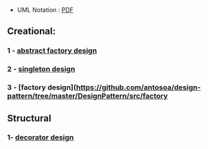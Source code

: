  - UML Notation : [PDF](https://github.com/antosoa/design-pattern/blob/master/DesignPattern/Untitled%20Diagram.pdf) 


## Creational: 

### 1 - [abstract factory design](https://github.com/antosoa/design-pattern/tree/master/DesignPattern/src/abstractfactorydesign)

### 2 - [singleton design](https://github.com/antosoa/design-pattern/tree/master/DesignPattern/src/singleton)

### 3 - [factory design](https://github.com/antosoa/design-pattern/tree/master/DesignPattern/src/factory

## Structural 

### 1- [decorator design](https://github.com/antosoa/design-pattern/tree/master/DesignPattern/src/decorator)



